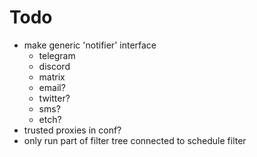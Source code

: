# Todo
- make generic 'notifier' interface
    - telegram
    - discord
    - matrix
    - email?
    - twitter?
    - sms?
    - etch?
- trusted proxies in conf?
- only run part of filter tree connected to schedule filter  